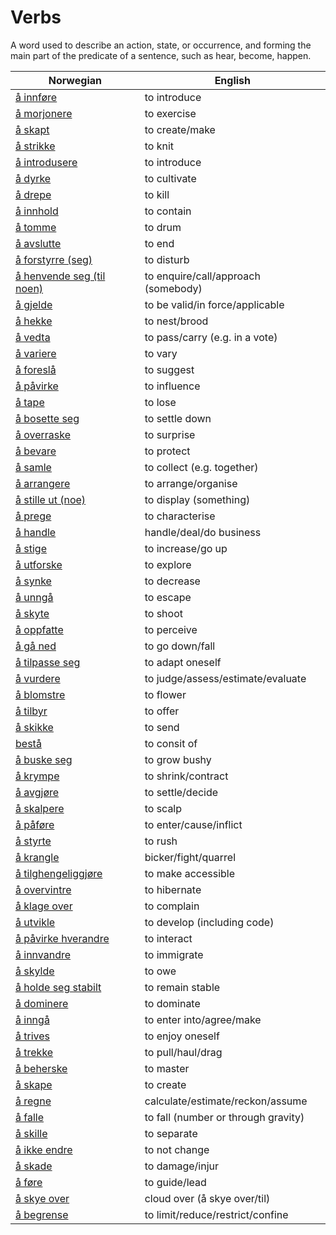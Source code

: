 # Verbs

A word used to describe an action, state, or occurrence, and forming the main part of the predicate of a sentence, such as hear, become, happen.

| Norwegian | English |
| --- | --- |
| [å innføre](https://www.ordnett.no/search?language=no&phrase=å%20innføre) | to introduce |
| [å morjonere](https://www.ordnett.no/search?language=no&phrase=å%20morjonere) | to exercise |
| [å skapt](https://www.ordnett.no/search?language=no&phrase=å%20skapt) | to create/make |
| [å strikke](https://www.ordnett.no/search?language=no&phrase=å%20strikke) | to knit |
| [å introdusere](https://www.ordnett.no/search?language=no&phrase=å%20introdusere) | to introduce |
| [å dyrke](https://www.ordnett.no/search?language=no&phrase=å%20dyrke) | to cultivate |
| [å drepe](https://www.ordnett.no/search?language=no&phrase=å%20drepe) | to kill |
| [å innhold](https://www.ordnett.no/search?language=no&phrase=å%20innhold) | to contain |
| [å tomme](https://www.ordnett.no/search?language=no&phrase=å%20tomme) | to drum |
| [å avslutte](https://www.ordnett.no/search?language=no&phrase=å%20avslutte) | to end |
| [å forstyrre (seg)](https://www.ordnett.no/search?language=no&phrase=å%20forstyrre%20(seg)) | to disturb |
| [å henvende seg (til noen)](https://www.ordnett.no/search?language=no&phrase=å%20henvende%20seg%20(til%20noen)) | to enquire/call/approach (somebody) |
| [å gjelde](https://www.ordnett.no/search?language=no&phrase=å%20gjelde) | to be valid/in force/applicable |
| [å hekke](https://www.ordnett.no/search?language=no&phrase=å%20hekke) | to nest/brood |
| [å vedta](https://www.ordnett.no/search?language=no&phrase=å%20vedta) | to pass/carry (e.g. in a vote) |
| [å variere](https://www.ordnett.no/search?language=no&phrase=å%20variere) | to vary |
| [å foreslå](https://www.ordnett.no/search?language=no&phrase=å%20foreslå) | to suggest |
| [å påvirke](https://www.ordnett.no/search?language=no&phrase=å%20påvirke) | to influence |
| [å tape](https://www.ordnett.no/search?language=no&phrase=å%20tape) | to lose |
| [å bosette seg](https://www.ordnett.no/search?language=no&phrase=å%20bosette%20seg) | to settle down |
| [å overraske](https://www.ordnett.no/search?language=no&phrase=å%20overraske) | to surprise |
| [å bevare](https://www.ordnett.no/search?language=no&phrase=å%20bevare) | to protect |
| [å samle](https://www.ordnett.no/search?language=no&phrase=å%20samle) | to collect (e.g. together) |
| [å arrangere](https://www.ordnett.no/search?language=no&phrase=å%20arrangere) | to arrange/organise |
| [å stille ut (noe)](https://www.ordnett.no/search?language=no&phrase=å%20stille%20ut%20(noe)) | to display (something) |
| [å prege](https://www.ordnett.no/search?language=no&phrase=å%20prege) | to characterise |
| [å handle](https://www.ordnett.no/search?language=no&phrase=å%20handle) | handle/deal/do business |
| [å stige](https://www.ordnett.no/search?language=no&phrase=å%20stige) | to increase/go up |
| [å utforske](https://www.ordnett.no/search?language=no&phrase=å%20utforske) | to explore |
| [å synke](https://www.ordnett.no/search?language=no&phrase=å%20synke) | to decrease |
| [å unngå](https://www.ordnett.no/search?language=no&phrase=å%20unngå) | to escape |
| [å skyte](https://www.ordnett.no/search?language=no&phrase=å%20skyte) | to shoot |
| [å oppfatte](https://www.ordnett.no/search?language=no&phrase=å%20oppfatte) | to perceive |
| [å gå ned](https://www.ordnett.no/search?language=no&phrase=å%20gå%20ned) | to go down/fall |
| [å tilpasse seg](https://www.ordnett.no/search?language=no&phrase=å%20tilpasse%20seg) | to adapt oneself |
| [å vurdere](https://www.ordnett.no/search?language=no&phrase=å%20vurdere) | to judge/assess/estimate/evaluate |
| [å blomstre](https://www.ordnett.no/search?language=no&phrase=å%20blomstre) | to flower |
| [å tilbyr](https://www.ordnett.no/search?language=no&phrase=å%20tilbyr) | to offer |
| [å skikke](https://www.ordnett.no/search?language=no&phrase=å%20skikke) | to send |
| [bestå](https://www.ordnett.no/search?language=no&phrase=bestå) | to consit of |
| [å buske seg](https://www.ordnett.no/search?language=no&phrase=å%20buske%20seg) | to grow bushy |
| [å krympe](https://www.ordnett.no/search?language=no&phrase=å%20krympe) | to shrink/contract |
| [å avgjøre](https://www.ordnett.no/search?language=no&phrase=å%20avgjøre) | to settle/decide |
| [å skalpere](https://www.ordnett.no/search?language=no&phrase=å%20skalpere) | to scalp |
| [å påføre](https://www.ordnett.no/search?language=no&phrase=å%20påføre) | to enter/cause/inflict |
| [å styrte](https://www.ordnett.no/search?language=no&phrase=å%20styrte) | to rush |
| [å krangle](https://www.ordnett.no/search?language=no&phrase=å%20krangle) | bicker/fight/quarrel |
| [å tilghengeliggjøre](https://www.ordnett.no/search?language=no&phrase=å%20tilghengeliggjøre) | to make accessible |
| [å overvintre](https://www.ordnett.no/search?language=no&phrase=å%20overvintre) | to hibernate |
| [å klage over](https://www.ordnett.no/search?language=no&phrase=å%20klage%20over) | to complain |
| [å utvikle](https://www.ordnett.no/search?language=no&phrase=å%20utvikle) | to develop (including code) |
| [å påvirke hverandre](https://www.ordnett.no/search?language=no&phrase=å%20påvirke%20hverandre) | to interact |
| [å innvandre](https://www.ordnett.no/search?language=no&phrase=å%20innvandre) | to immigrate |
| [å skylde](https://www.ordnett.no/search?language=no&phrase=å%20skylde) | to owe |
| [å holde seg stabilt](https://www.ordnett.no/search?language=no&phrase=å%20holde%20seg%20stabilt) | to remain stable |
| [å dominere](https://www.ordnett.no/search?language=no&phrase=å%20dominere) | to dominate |
| [å inngå](https://www.ordnett.no/search?language=no&phrase=å%20inngå) | to enter into/agree/make |
| [å trives](https://www.ordnett.no/search?language=no&phrase=å%20trives) | to enjoy oneself |
| [å trekke](https://www.ordnett.no/search?language=no&phrase=å%20trekke) | to pull/haul/drag |
| [å beherske](https://www.ordnett.no/search?language=no&phrase=å%20beherske) | to master |
| [å skape](https://www.ordnett.no/search?language=no&phrase=å%20skape) | to create |
| [å regne](https://www.ordnett.no/search?language=no&phrase=å%20regne) | calculate/estimate/reckon/assume |
| [å falle](https://www.ordnett.no/search?language=no&phrase=å%20falle) | to fall (number or through gravity) |
| [å skille](https://www.ordnett.no/search?language=no&phrase=å%20skille) | to separate |
| [å ikke endre](https://www.ordnett.no/search?language=no&phrase=å%20ikke%20endre) | to not change |
| [å skade](https://www.ordnett.no/search?language=no&phrase=å%20skade) | to damage/injur |
| [å føre](https://www.ordnett.no/search?language=no&phrase=å%20føre) | to guide/lead |
| [å skye over](https://www.ordnett.no/search?language=no&phrase=å%20skye%20over) | cloud over (å skye over/til) |
| [å begrense](https://www.ordnett.no/search?language=no&phrase=å%20begrense) | to limit/reduce/restrict/confine |

